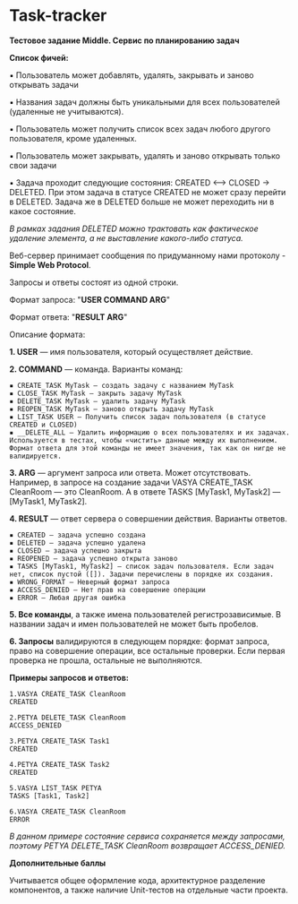 # Task-tracker

**Тестовое задание Middle. Сервис по планированию задач**

**Список фичей:**

▪️ Пользователь может добавлять, удалять, закрывать и заново открывать задачи

▪️ Названия задач должны быть уникальными для всех пользователей (удаленные не учитываются).

▪️ Пользователь может получить список всех задач любого другого пользователя, кроме удаленных.

▪️ Пользователь может закрывать, удалять и заново открывать только свои задачи

▪️ Задача проходит следующие состояния: CREATED <--> CLOSED -> DELETED. При этом задача в статусе CREATED не может сразу
перейти в DELETED. Задача же в DELETED больше не может переходить ни в какое состояние.

_В рамках задания DELETED можно трактовать как фактическое удаление элемента, а не выставление какого-либо статуса._

Веб-сервер принимает сообщения по придуманному нами протоколу - **Simple Web Protocol**.

Запросы и ответы состоят из одной строки.

Формат запроса: "**USER COMMAND ARG**"

Формат ответа: "**RESULT ARG**"

Описание формата:

**1. USER** — имя пользователя, который осуществляет действие.

**2. COMMAND** — команда. Варианты команд:

    ▪️ CREATE_TASK MyTask — создать задачу с названием MyTask
    ▪️ CLOSE_TASK MyTask — закрыть задачу MyTask
    ▪️ DELETE_TASK MyTask — удалить задачу MyTask
    ▪️ REOPEN_TASK MyTask — заново открыть задачу MyTask
    ▪️ LIST_TASK USER — Получить список задач пользователя (в статусе CREATED и CLOSED)
    ▪️ __DELETE_ALL — Удалить информацию о всех пользователях и их задачах. Используется в тестах, чтобы «чистить» данные между их выполнением. Формат ответа для этой команды не имеет значения, так как он нигде не валидируется.

**3. ARG** — аргумент запроса или ответа. Может отсутствовать. Например, в запросе на создание задачи VASYA CREATE_TASK
CleanRoom — это CleanRoom. А в ответе TASKS [MyTask1, MyTask2] — [MyTask1, MyTask2].

**4. RESULT** — ответ сервера о совершении действия. Варианты ответов.

    ▪️ CREATED — задача успешно создана
    ▪️ DELETED — задача успешно удалена
    ▪️ CLOSED — задача успешно закрыта
    ▪️ REOPENED — задача успешно открыта заново
    ▪️ TASKS [MyTask1, MyTask2] — список задач пользователя. Если задач нет, список пустой ([]). Задачи перечислены в порядке их создания.
    ▪️ WRONG_FORMAT — Неверный формат запроса
    ▪️ ACCESS_DENIED — Нет прав на совершение операции
    ▪️ ERROR — Любая другая ошибка

**5. Все команды**, а также имена пользователей регистрозависимые. В названии задач и имен пользователей не может быть
пробелов.

**6. Запросы** валидируются в следующем порядке: формат запроса, право на совершение операции, все остальные проверки.
Если первая проверка не прошла, остальные не выполняются.

**Примеры запросов и ответов:**

    1.VASYA CREATE_TASK CleanRoom
    CREATED

    2.PETYA DELETE_TASK CleanRoom
    ACCESS_DENIED

    3.PETYA CREATE_TASK Task1
    CREATED

    4.PETYA CREATE_TASK Task2
    CREATED

    5.VASYA LIST_TASK PETYA
    TASKS [Task1, Task2]

    6.VASYA CREATE_TASK CleanRoom
    ERROR

_В данном примере состояние сервиса сохраняется между запросами, поэтому PETYA DELETE_TASK CleanRoom возвращает
ACCESS_DENIED._

**Дополнительные баллы**

Учитывается общее оформление кода, архитектурное разделение компонентов, а также наличие Unit-тестов на отдельные части
проекта.